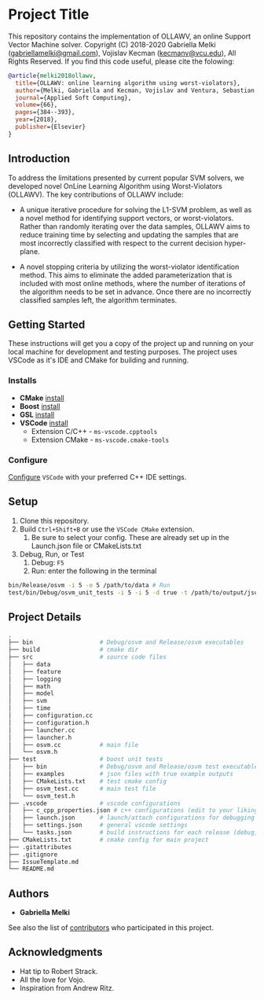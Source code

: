 # Project Title

This repository contains the implementation of OLLAWV, an online Support Vector Machine solver. Copyright (C) 2018-2020 Gabriella Melki (gabriellamelki@gmail.com), Vojislav Kecman (kecmanv@vcu.edu), All Rights Reserved. If you find this code useful, please cite the folowing:

```bibtex
@article{melki2018ollawv,
  title={OLLAWV: online learning algorithm using worst-violators},
  author={Melki, Gabriella and Kecman, Vojislav and Ventura, Sebastian and Cano, Alberto},
  journal={Applied Soft Computing},
  volume={66},
  pages={384--393},
  year={2018},
  publisher={Elsevier}
}
```

## Introduction

To address the limitations presented by current popular SVM solvers, we developed novel OnLine Learning Algorithm using Worst-Violators (OLLAWV). The key contributions of OLLAWV include:

- A unique iterative procedure for solving the L1-SVM problem, as well as a novel method for identifying support vectors, or worst-violators. Rather than randomly iterating over the data samples, OLLAWV aims to reduce training time by selecting and updating the samples that are most incorrectly classified with respect to the current decision hyper-plane.

- A novel stopping criteria by utilizing the worst-violator identification method. This aims to eliminate the added parameterization that is included with most online methods, where the number of iterations of the algorithm needs to be set in advance. Once there are no incorrectly classified samples left, the algorithm terminates.

## Getting Started

These instructions will get you a copy of the project up and running on your local machine for development and testing purposes. The project uses VSCode as it's IDE and CMake for building and running.

### Installs

- **CMake** [install](https://cmake.org/download/)
- **Boost** [install](https://www.boost.org/users/download/)
- **GSL** [install](https://www.gnu.org/software/gsl/)
- **VSCode** [install](https://code.visualstudio.com/docs/cpp/config-linux)
  - Extension C/C++ - `ms-vscode.cpptools`
  - Extension CMake - `ms-vscode.cmake-tools`

### Configure

[Configure](https://code.visualstudio.com/docs/cpp/c-cpp-properties-schema-reference) `VSCode` with your preferred C++ IDE settings.

## Setup

1. Clone this repository.
2. Build `Ctrl+Shift+B` or use the `VSCode CMake` extension.
   1. Be sure to select your config. These are already set up in the Launch.json file or CMakeLists.txt
3. Debug, Run, or Test
   1. Debug: `F5`
   2. Run: enter the following in the terminal

```bash
bin/Release/osvm -i 5 -o 5 /path/to/data # Run
test/bin/Debug/osvm_unit_tests -i 5 -i 5 -d true -t /path/to/output/json /path/to/data # Test
```

## Project Details

```bash
.
├── bin                   # Debug/osvm and Release/osvm executables
├── build                 # cmake dir
├── src                   # source code files
│   ├── data
│   ├── feature
│   ├── logging
│   ├── math
│   ├── model
│   ├── svm
│   ├── time
│   ├── configuration.cc
│   ├── configuration.h
│   ├── launcher.cc
│   ├── launcher.h
│   ├── osvm.cc           # main file
│   └── osvm.h
├── test                  # boost unit tests
│   ├── bin               # Debug/osvm and Release/osvm test executables
│   ├── examples          # json files with true example outputs
│   ├── CMakeLists.txt    # test cmake config
│   ├── osvm_test.cc      # main test file
│   └── osvm_test.h
├── .vscode               # vscode configurations
│   ├── c_cpp_properties.json # c++ configurations (edit to your liking)
│   ├── launch.json       # launch/attach configurations for debugging
│   ├── settings.json     # general vscode settings 
│   └── tasks.json        # build instructions for each release (debug,release,test)
├── CMakeLists.txt        # cmake config for main project
├── .gitattributes
├── .gitignore
├── IssueTemplate.md
└── README.md
```

## Authors

- **Gabriella Melki**

See also the list of [contributors](https://github.com/melkiga/OLLAWorstViolator/contributors) who participated in this project.

## Acknowledgments

- Hat tip to Robert Strack.
- All the love for Vojo.
- Inspiration from Andrew Ritz.

